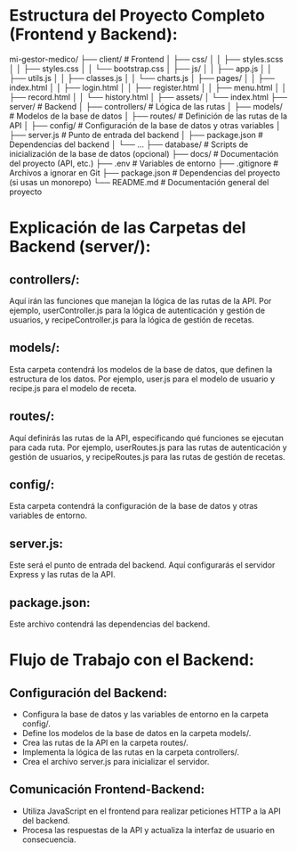 # Estructura del Proyecto Completo (Frontend y Backend):

mi-gestor-medico/
├── client/          # Frontend
│   ├── css/
│   │   ├── styles.scss
│   │   ├── styles.css
│   │   └── bootstrap.css
│   ├── js/
│   │   ├── app.js
│   │   ├── utils.js
│   │   ├── classes.js
│   │   └── charts.js
│   ├── pages/
│   │   ├── index.html
│   │   ├── login.html
│   │   ├── register.html
│   │   ├── menu.html
│   │   ├── record.html
│   │   └── history.html
│   ├── assets/
│   └── index.html
├── server/          # Backend
│   ├── controllers/  # Lógica de las rutas
│   ├── models/       # Modelos de la base de datos
│   ├── routes/       # Definición de las rutas de la API
│   ├── config/       # Configuración de la base de datos y otras variables
│   ├── server.js      # Punto de entrada del backend
│   ├── package.json   # Dependencias del backend
│   └── ...
├── database/        # Scripts de inicialización de la base de datos (opcional)
├── docs/            # Documentación del proyecto (API, etc.)
├── .env             # Variables de entorno
├── .gitignore       # Archivos a ignorar en Git
├── package.json     # Dependencias del proyecto (si usas un monorepo)
└── README.md        # Documentación general del proyecto


# Explicación de las Carpetas del Backend (server/):

## controllers/:
Aquí irán las funciones que manejan la lógica de las rutas de la API. Por ejemplo, userController.js para la lógica de autenticación y gestión de usuarios, y recipeController.js para la lógica de gestión de recetas.
## models/:
Esta carpeta contendrá los modelos de la base de datos, que definen la estructura de los datos. Por ejemplo, user.js para el modelo de usuario y recipe.js para el modelo de receta.
## routes/:
Aquí definirás las rutas de la API, especificando qué funciones se ejecutan para cada ruta. Por ejemplo, userRoutes.js para las rutas de autenticación y gestión de usuarios, y recipeRoutes.js para las rutas de gestión de recetas.
## config/:
Esta carpeta contendrá la configuración de la base de datos y otras variables de entorno.
## server.js:
Este será el punto de entrada del backend. Aquí configurarás el servidor Express y las rutas de la API.
## package.json:
Este archivo contendrá las dependencias del backend.

# Flujo de Trabajo con el Backend:

## Configuración del Backend:
* Configura la base de datos y las variables de entorno en la carpeta config/.
* Define los modelos de la base de datos en la carpeta models/.
* Crea las rutas de la API en la carpeta routes/.
* Implementa la lógica de las rutas en la carpeta controllers/.
* Crea el archivo server.js para inicializar el servidor.


## Comunicación Frontend-Backend:
* Utiliza JavaScript en el frontend para realizar peticiones HTTP a la API del backend.
* Procesa las respuestas de la API y actualiza la interfaz de usuario en consecuencia.
